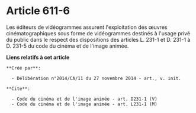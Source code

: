 # Article 611-6

Les éditeurs de vidéogrammes assurent l'exploitation des œuvres cinématographiques sous forme de vidéogrammes destinés à
l'usage privé du public dans le respect des dispositions des articles L. 231-1 et D. 231-1 à D. 231-5 du code du cinéma et de
l'image animée.

**Liens relatifs à cet article**

	**Créé par**:

	  - Délibération n°2014/CA/11 du 27 novembre 2014 - art., v. init.

	**Cite**:

	  - Code du cinéma et de l'image animée - art. D231-1 (V)
	  - Code du cinéma et de l'image animée - art. L231-1 (M)
